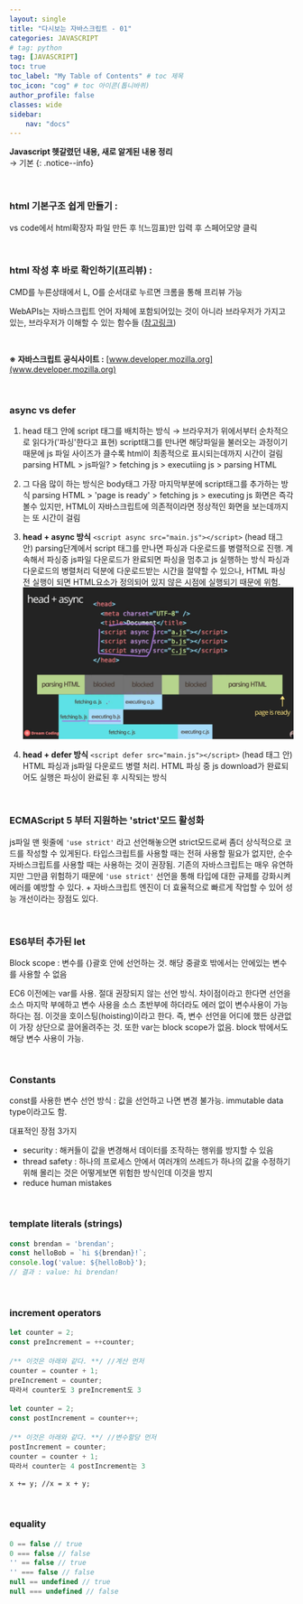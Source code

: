 ```yaml
---
layout: single
title: "다시보는 자바스크립트 - 01"
categories: JAVASCRIPT
# tag: python
tag: [JAVASCRIPT]
toc: true
toc_label: "My Table of Contents" # toc 제목
toc_icon: "cog" # toc 아이콘(톱니바퀴)
author_profile: false
classes: wide
sidebar:
    nav: "docs"
---
```




**Javascript 헷갈렸던 내용, 새로 알게된 내용 정리** 
<br> → 기본
{: .notice--info}

<br>

### html 기본구조 쉽게 만들기 :

vs code에서 html확장자 파일 만든 후 !(느낌표)만 입력 후 스페어모양 클릭

<br>

### html 작성 후 바로 확인하기(프리뷰) :

CMD를 누른상태에서 L, O를 순서대로 누르면 크롬을 통해 프리뷰 가능



WebAPIs는 자바스크립트 언어 자체에 포함되어있는 것이 아니라 브라우저가 가지고 있는, 브라우저가 이해할 수 있는 함수들 ([참고링크](https://developer.mozilla.org/ko/docs/Web/API))

<br>

**※ 자바스크립트 공식사이트 :** [www.developer.mozilla.org](www.developer.mozilla.org)

<br>

### async vs defer

1. head 태그 안에 script 태그를 배치하는 방식 → 브라우저가 위에서부터 순차적으로 읽다가('파싱'한다고 표현) script태그를 만나면 해당파일을 불러오는 과정이기 때문에 js 파일 사이즈가 클수록 html이 최종적으로 표시되는데까지 시간이 걸림
   parsing HTML > js파일? > fetching js > executiing js > parsing HTML

2. 그 다음 많이 하는 방식은 body태그 가장 마지막부분에 script태그를 추가하는 방식
   parsing HTML > 'page is ready' > fetching js > executing js
   화면은 즉각 볼수 있지만, HTML이 자바스크립트에 의존적이라면 정상적인 화면을 보는데까지는 또 시간이 걸림
3. **head + async 방식**
   `<script async src="main.js"></script>` (head 태그 안)
   parsing단계에서 script 태그를 만나면 파싱과 다운로드를 병렬적으로 진행. 계속해서 파싱중 js파일 다운로드가 완료되면 파싱을 멈추고 js 실행하는 방식
   파싱과 다운로드의 병렬처리 덕분에 다운로드받는 시간을 절약할 수 있으나, HTML 파싱 전 실행이 되면 HTML요소가 정의되어 있지 않은 시점에 실행되기 때문에 위험.
   ![image-20220823000702865](../../images/2022-08-22-1/image-20220823000702865.png)
4. **head + defer 방식**
   `<script defer src="main.js"></script>` (head 태그 안)
   HTML 파싱과 js파일 다운로드 병렬 처리. HTML 파싱 중 js download가 완료되어도 실행은 파싱이 완료된 후 시작되는 방식 

<br>

### ECMAScript 5 부터 지원하는 'strict'모드 활성화

js파일 맨 윗줄에 `'use strict'` 라고 선언해놓으면 strict모드로써 좀더 상식적으로 코드를 작성할 수 있게된다. 타입스크립트를 사용할 때는 전혀 사용할 필요가 없지만, 순수 자바스크립트를 사용할 때는 사용하는 것이 권장됨. 기존의 자바스크립트는 매우 유연하지만 그만큼 위험하기 때문에 `'use strict'` 선언을 통해 타입에 대한 규제를 강화시켜 에러를 예방할 수 있다. + 자바스크립트 엔진이 더 효율적으로 빠르게 작업할 수 있어 성능 개선이라는 장점도 있다.

<br>

### ES6부터 추가된 let

Block scope : 변수를 {}괄호 안에 선언하는 것. 해당 중괄호 밖에서는 안에있는 변수를 사용할 수 없음

EC6 이전에는 var를 사용. 절대 권장되지 않는 선언 방식. 차이점이라고 한다면 선언을 소스 마지막 부에하고 변수 사용을 소스 초반부에 하더라도 에러 없이 변수사용이 가능하다는 점. 이것을 호이스팅(hoisting)이라고 한다. 즉, 변수 선언을 어디에 했든 상관없이 가장 상단으로 끌어올려주는 것.
또한 var는 block scope가 없음. block 밖에서도 해당 변수 사용이 가능.

<br>

### Constants

const를 사용한 변수 선언 방식 : 값을 선언하고 나면 변경 불가능. immutable data type이라고도 함.

대표적인 장점 3가지

- security : 해커들이 값을 변경해서 데이터를 조작하는 행위를 방지할 수 있음
- thread safety : 하나의 프로세스 안에서 여러개의 쓰레드가 하나의 값을 수정하기 위해 몰리는 것은 어떻게보면 위험한 방식인데 이것을 방지
- reduce human mistakes

<br>

### template literals (strings)

```javascript
const brendan = 'brendan';
const helloBob = `hi ${brendan}!`;
console.log('value: ${helloBob}');
// 결과 : value: hi brendan!
```

<br>

### increment operators

```javascript
let counter = 2;
const preIncrement = ++counter;

/** 이것은 아래와 같다. **/ //계산 먼저
counter = counter + 1;
preIncrement = counter;
따라서 counter도 3 preIncrement도 3

let counter = 2;
const postIncrement = counter++;

/** 이것은 아래와 같다. **/ //변수할당 먼저
postIncrement = counter;
counter = counter + 1;
따라서 counter는 4 postIncrement는 3
```



`x += y; //x = x + y;`

<br>

### equality

```javascript
0 == false // true
0 === false // false
'' == false // true
'' === false // false
null == undefined // true
null === undefined // false
```

